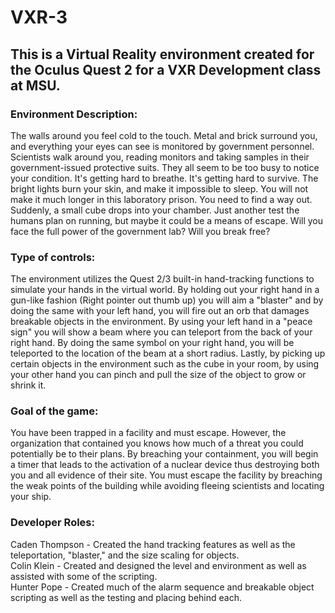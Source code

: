 # VXR-3
## This is a Virtual Reality environment created for the Oculus Quest 2 for a VXR Development class at MSU.
### Environment Description:
The walls around you feel cold to the touch. Metal and brick surround you, and everything your eyes can see is monitored by government personnel. Scientists walk around you, reading monitors and taking samples in their government-issued protective suits. They all seem to be too busy to notice your condition. It's getting hard to breathe. It's getting hard to survive. The bright lights burn your skin, and make it impossible to sleep. You will not make it much longer in this laboratory prison. You need to find a way out. Suddenly, a small cube drops into your chamber. Just another test the humans plan on running, but maybe it could be a means of escape. Will you face the full power of the government lab? Will you break free? <br>
### Type of controls:
The environment utilizes the Quest 2/3 built-in hand-tracking functions to simulate your hands in the virtual world. By holding out your right hand in a gun-like fashion (Right pointer out thumb up) you will aim a "blaster" and by doing the same with your left hand, you will fire out an orb that damages breakable objects in the environment. By using your left hand in a "peace sign" you will show a beam where you can teleport from the back of your right hand. By doing the same symbol on your right hand, you will be teleported to the location of the beam at a short radius. Lastly, by picking up certain objects in the environment such as the cube in your room, by using your other hand you can pinch and pull the size of the object to grow or shrink it.
### Goal of the game:
You have been trapped in a facility and must escape. However, the organization that contained you knows how much of a threat you could potentially be to their plans. By breaching your containment, you will begin a timer that leads to the activation of a nuclear device thus destroying both you and all evidence of their site. You must escape the facility by breaching the weak points of the building while avoiding fleeing scientists and locating your ship.
### Developer Roles:
Caden Thompson - Created the hand tracking features as well as the teleportation, "blaster," and the size scaling for objects.<br>
Colin Klein - Created and designed the level and environment as well as assisted with some of the scripting.<br>
Hunter Pope - Created much of the alarm sequence and breakable object scripting as well as the testing and placing behind each.<br>
